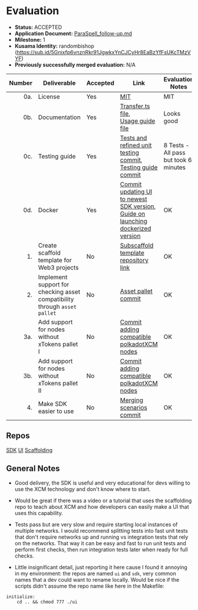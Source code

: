 # Evaluation

- **Status:** ACCEPTED
- **Application Document:** [ParaSpell_follow-up.md](https://github.com/w3f/Grants-Program/blob/master/applications/ParaSpell_follow-up.md)
- **Milestone:** 1
- **Kusama Identity:** randombishop (https://sub.id/5Gnixfp6vnznRkr91JgwkxYnCJCyHr8EaBzYfFsUKcTMzVYF)
- **Previously successfully merged evaluation:** N/A

| Number | Deliverable                                                               | Accepted | Link                                                                                                                                                                                                                                                                                                      | Evaluation Notes                      |
| -----: | ------------------------------------------------------------------------- | -------- | --------------------------------------------------------------------------------------------------------------------------------------------------------------------------------------------------------------------------------------------------------------------------------------------------------- | ------------------------------------- |
|    0a. | License                                                                   | Yes      | [MIT](https://github.com/paraspell/sdk/blob/main/LICENSE)                                                                                                                                                                                                                                                 | MIT                                   |
|    0b. | Documentation                                                             | Yes      | [Transfer.ts file](https://github.com/paraspell/sdk/blob/beta-pre-release/src/utils.ts),<br > [Usage guide file](https://github.com/paraspell/sdk/blob/beta-pre-release/README.md)                                                                                                                        | Looks good                            |
|    0c. | Testing guide                                                             | Yes      | [Tests and refined unit testing commit](https://github.com/paraspell/sdk/commit/2747e85a0683fa652b8799365ac9cefd25251512#diff-7c8329b110fe849d911fcd5426704c9e41afb3dec9ec60d46c277391a12d6011), [Testing guide commit](https://github.com/paraspell/sdk/commit/3dd68b84406fd95ad8f2069051e7d6a44b575552) | 8 Tests - All pass but took 6 minutes |
|    0d. | Docker                                                                    | Yes      | [Commit updating UI to newest SDK version](https://github.com/paraspell/ui/commit/af85a7014e0aca8e444b6f7dfd8216d8bc246476), [Guide on launching dockerized version](https://github.com/paraspell/ui#start-application-in-docker-container)                                                               | OK                                    |
|     1. | Create scaffold template for Web3 projects                                | No       | [Subscaffold template repository link](https://github.com/paraspell/sub-scaffold)                                                                                                                                                                                                                         | OK                                    |
|     2. | Implement support for checking asset compatibility through `asset pallet` | No       | [Asset pallet commit](https://github.com/paraspell/sdk/commit/2747e85a0683fa652b8799365ac9cefd25251512)                                                                                                                                                                                                   | OK                                    |
|    3a. | Add support for nodes without xTokens pallet I                            | No       | [Commit adding compatible polkadotXCM nodes](https://github.com/paraspell/sdk/commit/9fc45356f7976066b0ee9ee5c44e1df4be35ed6a)                                                                                                                                                                            | OK                                    |
|    3b. | Add support for nodes without xTokens pallet II                           | No       | [Commit adding compatible polkadotXCM nodes](https://github.com/paraspell/sdk/commit/9fc45356f7976066b0ee9ee5c44e1df4be35ed6a)                                                                                                                                                                            | OK                                    |
|     4. | Make SDK easier to use                                                    | No       | [Merging scenarios commit](https://github.com/paraspell/sdk/commit/e7921bc68db74e6c2e2d3fc23166d145f063b3e3)                                                                                                                                                                                              | OK                                    |

## Repos

[SDK](https://github.com/paraspell/sdk)
[UI](https://github.com/paraspell/ui)
[Scaffolding](https://github.com/kodadot/sub-scaffold.git)

## General Notes

- Good delivery, the SDK is useful and very educational for devs willing to use the XCM technology and don't know where to start.

- Would be great if there was a video or a tutorial that uses the scaffolding repo to teach about XCM and how developers can easily make a UI that uses this capability.

- Tests pass but are very slow and require starting local instances of multiple networks.
  I would recommend splitting tests into fast unit tests that don't require networks up and running vs integration tests that rely on the networks.
  That way it can be easy and fast to run unit tests and perform first checks, then run integration tests later when ready for full checks.

- Little insignificant detail, just reporting it here cause I found it annoying in my environment: the repos are named `ui` and `sdk`, very common names that a dev could want to rename locally.
  Would be nice if the scripts didn't assume the repo name like here in the Makefile:

```
initialize:
	cd .. && chmod 777 ./ui
```
